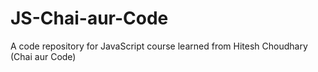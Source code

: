 # JS-Chai-aur-Code
A code repository for JavaScript course learned from Hitesh Choudhary (Chai aur Code)
